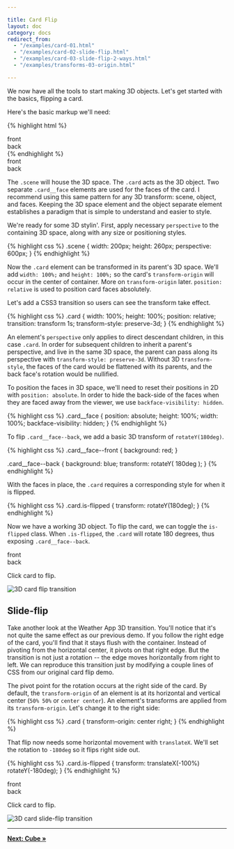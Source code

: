 ```yaml
---

title: Card Flip
layout: doc
category: docs
redirect_from:
  - "/examples/card-01.html"
  - "/examples/card-02-slide-flip.html"
  - "/examples/card-03-slide-flip-2-ways.html"
  - "/examples/transforms-03-origin.html"

---
```


We now have all the tools to start making 3D objects. Let's get started with the basics, flipping a card.

Here's the basic markup we'll need:

{% highlight html %}
<div class="scene">
  <div class="card">
    <div class="card__face card__face--front">front</div>
    <div class="card__face card__face--back">back</div>
  </div>
</div>
{% endhighlight %}

<div class="scene">
  <div class="card card--step0">
    <div class="card__face card__face--front">front</div>
    <div class="card__face card__face--back">back</div>
  </div>
</div>

The `.scene` will house the 3D space. The `.card` acts as the 3D object. Two separate `.card__face` elements are used for the faces of the card. I recommend using this same pattern for any 3D transform: scene, object, and faces. Keeping the 3D space element and the object separate element establishes a paradigm that is simple to understand and easier to style.

We're ready for some 3D stylin'. First, apply necessary `perspective` to the containing 3D space, along with any size or positioning styles.

{% highlight css %}
.scene {
  width: 200px;
  height: 260px;
  perspective: 600px;
}
{% endhighlight %}

Now the `.card` element can be transformed in its parent's 3D space. We'll add `width: 100%;`  and `height: 100%;` so the card's `transform-origin` will occur in the center of container. More on `transform-origin` later. `position: relative` is used to position card faces absolutely.

Let's add a CSS3 transition so users can see the transform take effect.

{% highlight css %}
.card {
  width: 100%;
  height: 100%;
  position: relative;
  transition: transform 1s;
  transform-style: preserve-3d;
}
{% endhighlight %}

An element's `perspective` only applies to direct descendant children, in this case `.card`. In order for subsequent children to inherit a parent's perspective, and live in the same 3D space, the parent can pass along its perspective with `transform-style: preserve-3d`. Without 3D `transform-style`, the faces of the card would be flattened with its parents, and the back face's rotation would be nullified.

To position the faces in 3D space, we'll need to reset their positions in 2D with `position: absolute`. In order to hide the back-side of the faces when they are faced away from the viewer, we use `backface-visibility: hidden`. 

{% highlight css %}
.card__face {
  position: absolute;
  height: 100%;
  width: 100%;
  backface-visibility: hidden;
}
{% endhighlight %}

To flip `.card__face--back`, we add a basic 3D transform of `rotateY(180deg)`. 

{% highlight css %}
.card__face--front {
  background: red;
}

.card__face--back {
  background: blue;
  transform: rotateY( 180deg );
}
{% endhighlight %}

With the faces in place, the `.card` requires a corresponding style for when it is flipped.

{% highlight css %}
.card.is-flipped {
  transform: rotateY(180deg);
}
{% endhighlight %}

Now we have a working 3D object. To flip the card, we can toggle the `is-flipped` class. When `.is-flipped`, the `.card` will rotate 180 degrees, thus exposing `.card__face--back`.

<div class="demo demo--card-flip">
  <div class="scene scene--card">
    <div class="card">
      <div class="card__face card__face--front">front</div>
      <div class="card__face card__face--back">back</div>
    </div>
  </div>
  <p>Click card to flip.</p>
</div>
<script>
( function() {
  var card = document.querySelector('.demo--card-flip .card');
  card.addEventListener( 'click', function() {
    card.classList.toggle('is-flipped');
  });
})();
</script>

![3D card flip transition](../img/card-flip01.png)

## Slide-flip

Take another look at the Weather App 3D transition. You'll notice that it's not quite the same effect as our previous demo. If you follow the right edge of the card, you'll find that it stays flush with the container. Instead of pivoting from the horizontal center, it pivots on that right edge. But the transition is not just a rotation -- the edge moves horizontally from right to left. We can reproduce this transition just by modifying a couple lines of CSS from our original card flip demo.

The pivot point for the rotation occurs at the right side of the card. By default, the `transform-origin` of an element is at its horizontal and vertical center (`50% 50%` or `center center`). An element's transforms are applied from its `transform-origin`. Let's change it to the right side:

{% highlight css %}
.card { transform-origin: center right; }
{% endhighlight %}

That flip now needs some horizontal movement with `translateX`. We'll set the rotation to `-180deg` so it flips right side out.

{% highlight css %}
.card.is-flipped {
  transform: translateX(-100%) rotateY(-180deg);
}
{% endhighlight %}

<div class="demo demo--card-slide-flip">
  <div class="scene scene--card">
    <div class="card card--slide">
      <div class="card__face card__face--front">front</div>
      <div class="card__face card__face--back">back</div>
    </div>
  </div>
  <p>Click card to flip.</p>
</div>
<script>
( function() {
  var card = document.querySelector('.demo--card-slide-flip .card');
  card.addEventListener( 'click', function() {
    card.classList.toggle('is-flipped');
  });
})();
</script>

![3D card slide-flip transition](../img/card-flip02.png)

* * *

[**Next: Cube &raquo;**](cube.html)
